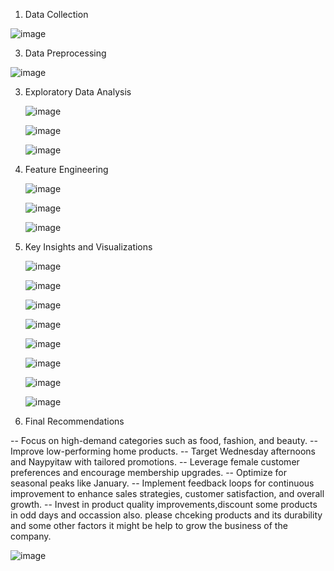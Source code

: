 1. Data Collection

![image](https://github.com/user-attachments/assets/b775b834-47ec-4f65-b7fa-ff4b349d5448)

3. Data Preprocessing
   
![image](https://github.com/user-attachments/assets/47d95448-7460-425e-b8c9-582b5b9d8052)

3. Exploratory Data Analysis
   
   ![image](https://github.com/user-attachments/assets/448b61dd-d231-4984-b179-07fced65412e)
   

   ![image](https://github.com/user-attachments/assets/77aa83ed-794b-42f3-902c-8d44539e8934)
   

   ![image](https://github.com/user-attachments/assets/52877e03-1e3d-4de2-ae71-4ce55fd93461)



   
4. Feature Engineering

   ![image](https://github.com/user-attachments/assets/f3b4cce0-dbce-4297-8404-67a62826a81f)

   ![image](https://github.com/user-attachments/assets/da9dfc67-757d-45b2-a87f-5866dc0c74a8)

   ![image](https://github.com/user-attachments/assets/3d6d4edd-d1ef-4713-87c7-a87c1d60135f)

5. Key Insights and Visualizations
   
   ![image](https://github.com/user-attachments/assets/b23df47c-8269-4d41-b0f0-b68791bbb271)

   ![image](https://github.com/user-attachments/assets/6b9fa860-4acb-4c19-8341-78ddeb6d30d0)


   ![image](https://github.com/user-attachments/assets/eb9bb919-6a46-471b-ae79-ab247d8a3a6c)

   ![image](https://github.com/user-attachments/assets/c1ee329c-5ba8-4480-acec-fc2c49a6f522)

   ![image](https://github.com/user-attachments/assets/fe529dac-bdb6-4b39-adde-92342feb0433)

   ![image](https://github.com/user-attachments/assets/2d7a79aa-8394-4043-92ec-74bcfdbba8b8)


   ![image](https://github.com/user-attachments/assets/f40753a1-59d3-4e1f-83d0-9dcde9f1a160)

   ![image](https://github.com/user-attachments/assets/2b517056-2d7b-4f52-8d5d-5554a2b568f6)



6. Final Recommendations
    
-- Focus on high-demand categories such as food, fashion, and beauty.
-- Improve low-performing home products.
-- Target Wednesday afternoons and Naypyitaw with tailored promotions.
-- Leverage female customer preferences and encourage membership upgrades.
-- Optimize for seasonal peaks like January.
-- Implement feedback loops for continuous improvement to enhance sales strategies, customer satisfaction, and overall growth.
 -- Invest in product quality improvements,discount some products in  odd days and occassion also. please  chceking products  and its durability and some other factors it might be help to
   grow the business of the company.
 
 

   ![image](https://github.com/user-attachments/assets/1d906e7c-495c-4d8f-ab4b-c01e391a7436)

   
